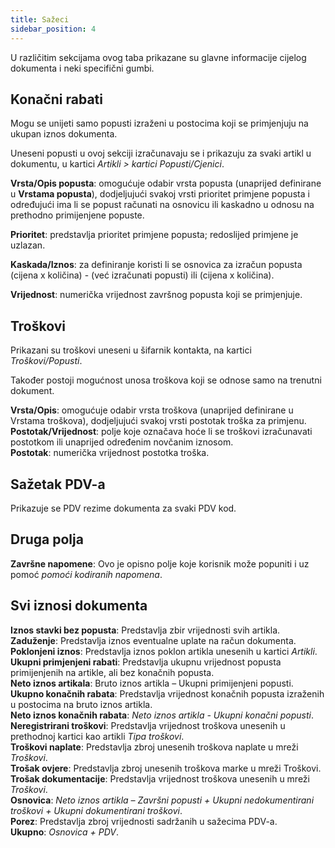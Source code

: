 ```yaml
---
title: Sažeci
sidebar_position: 4
---
```


U različitim sekcijama ovog taba prikazane su glavne informacije cijelog dokumenta i neki specifični gumbi.

## Konačni rabati

Mogu se unijeti samo popusti izraženi u postocima koji se primjenjuju na ukupan iznos dokumenta.

Uneseni popusti u ovoj sekciji izračunavaju se i prikazuju za svaki artikl u dokumentu, u kartici *Artikli > kartici Popusti/Cjenici*.

**Vrsta/Opis popusta**: omogućuje odabir vrsta popusta (unaprijed definirane u **Vrstama popusta**), dodjeljujući svakoj vrsti prioritet primjene popusta i određujući ima li se popust računati na osnovicu ili kaskadno u odnosu na prethodno primijenjene popuste. 

**Prioritet**: predstavlja prioritet primjene popusta; redoslijed primjene je uzlazan. 

**Kaskada/Iznos**: za definiranje koristi li se osnovica za izračun popusta (cijena x količina) - (već izračunati popusti) ili (cijena x količina). 

**Vrijednost**: numerička vrijednost završnog popusta koji se primjenjuje.


## Troškovi 

Prikazani su troškovi uneseni u šifarnik kontakta, na kartici *Troškovi/Popusti*.

Također postoji mogućnost unosa troškova koji se odnose samo na trenutni dokument.

**Vrsta/Opis**: omogućuje odabir vrsta troškova (unaprijed definirane u Vrstama troškova), dodjeljujući svakoj vrsti postotak troška za primjenu.   
**Postotak/Vrijednost**: polje koje označava hoće li se troškovi izračunavati postotkom ili unaprijed određenim novčanim iznosom.  
**Postotak**: numerička vrijednost postotka troška.


## Sažetak PDV-a

Prikazuje se PDV rezime dokumenta za svaki PDV kod.

## Druga polja

**Završne napomene**: Ovo je opisno polje koje korisnik može popuniti i uz pomoć *pomoći kodiranih napomena*.

## Svi iznosi dokumenta 

**Iznos stavki bez popusta**: Predstavlja zbir vrijednosti svih artikla.  
**Zaduženje**: Predstavlja iznos eventualne uplate na račun dokumenta.    
**Poklonjeni iznos**: Predstavlja iznos poklon artikla unesenih u kartici *Artikli*.  
**Ukupni primjenjeni rabati**: Predstavlja ukupnu vrijednost popusta primijenjenih na artikle, ali bez konačnih popusta.  
**Neto iznos artikala**: Bruto iznos artikla – Ukupni primijenjeni popusti.  
**Ukupno konačnih rabata**: Predstavlja vrijednost konačnih popusta izraženih u postocima na bruto iznos artikla.  
**Neto iznos konačnih rabata**: *Neto iznos artikla - Ukupni konačni popusti*.  
**Neregistrirani troškovi**: Predstavlja vrijednost troškova unesenih u prethodnoj kartici kao artikli *Tipa troškovi*.  
**Troškovi naplate**: Predstavlja zbroj unesenih troškova naplate u mreži *Troškovi*.  
**Trošak ovjere**: Predstavlja zbroj unesenih troškova marke u mreži Troškovi.  
**Trošak dokumentacije**: Predstavlja vrijednost troškova unesenih u mreži *Troškovi*.  
**Osnovica**: *Neto iznos artikla – Završni popusti + Ukupni nedokumentirani troškovi + Ukupni dokumentirani troškovi*.  
**Porez**: Predstavlja zbroj vrijednosti sadržanih u sažecima PDV-a.  
**Ukupno**: *Osnovica + PDV*.  
